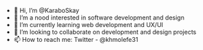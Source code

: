 - 👋 Hi, I’m @KaraboSkay
- 👀 I’m a nood interested in software development and design 
- 🌱 I’m currently learning web development and UX/UI
- 💞️ I’m looking to collaborate on development and design projects 
- 📫 How to reach me: Twitter - @khmolefe31 

<!---
KaraboSkay/KaraboSkay is a ✨ special ✨ repository because its `README.md` (this file) appears on your GitHub profile.
You can click the Preview link to take a look at your changes.
--->
